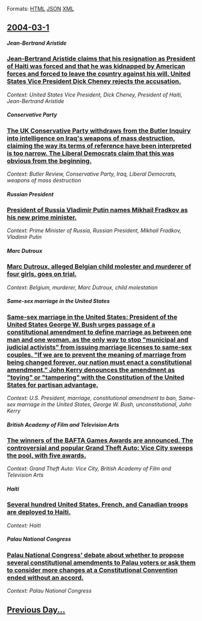 
Formats: [HTML](2004/03/1/index.html)  [JSON](2004/03/1/index.json)  [XML](2004/03/1/index.xml)  

## [2004-03-1](/news/2004/03/1/index.md)

##### Jean-Bertrand Aristide
### [ Jean-Bertrand Aristide claims that his resignation as President of Haiti was forced and that he was kidnapped by American forces and forced to leave the country against his will. United States Vice President Dick Cheney rejects the accusation. ](/news/2004/03/1/jean-bertrand-aristide-claims-that-his-resignation-as-president-of-haiti-was-forced-and-that-he-was-kidnapped-by-american-forces-and-forced.md)
_Context: United States Vice President, Dick Cheney, President of Haiti, Jean-Bertrand Aristide_

##### Conservative Party
### [ The UK Conservative Party withdraws from the Butler Inquiry into intelligence on Iraq's weapons of mass destruction, claiming the way its terms of reference have been interpreted is too narrow. The Liberal Democrats claim that this was obvious from the beginning. ](/news/2004/03/1/the-uk-conservative-party-withdraws-from-the-butler-inquiry-into-intelligence-on-iraq-s-weapons-of-mass-destruction-claiming-the-way-its-t.md)
_Context: Butler Review, Conservative Party, Iraq, Liberal Democrats, weapons of mass destruction_

##### Russian President
### [ President of Russia Vladimir Putin names Mikhail Fradkov as his new prime minister. ](/news/2004/03/1/president-of-russia-vladimir-putin-names-mikhail-fradkov-as-his-new-prime-minister.md)
_Context: Prime Minister of Russia, Russian President, Mikhail Fradkov, Vladimir Putin_

##### Marc Dutroux
### [ Marc Dutroux, alleged Belgian child molester and murderer of four girls, goes on trial. ](/news/2004/03/1/marc-dutroux-alleged-belgian-child-molester-and-murderer-of-four-girls-goes-on-trial.md)
_Context: Belgium, murderer, Marc Dutroux, child molestation_

##### Same-sex marriage in the United States
### [ Same-sex marriage in the United States: President of the United States George W. Bush urges passage of a constitutional amendment to define marriage as between one man and one woman, as the only way to stop "municipal and judicial activists" from issuing marriage licenses to same-sex couples. "If we are to prevent the meaning of marriage from being changed forever, our nation must enact a constitutional amendment." John Kerry denounces the amendment as "toying" or "tampering" with the Constitution of the United States for partisan advantage. ](/news/2004/03/1/same-sex-marriage-in-the-united-states-president-of-the-united-states-george-w-bush-urges-passage-of-a-constitutional-amendment-to-define.md)
_Context: U.S. President, marriage, constitutional amendment to ban, Same-sex marriage in the United States, George W. Bush, unconstitutional, John Kerry_

##### British Academy of Film and Television Arts
### [ The winners of the BAFTA Games Awards are announced. The controversial and popular Grand Theft Auto: Vice City sweeps the pool, with five awards. ](/news/2004/03/1/the-winners-of-the-bafta-games-awards-are-announced-the-controversial-and-popular-grand-theft-auto-vice-city-sweeps-the-pool-with-five-a.md)
_Context: Grand Theft Auto: Vice City, British Academy of Film and Television Arts_

##### Haiti
### [ Several hundred United States, French, and Canadian troops are deployed to Haiti. ](/news/2004/03/1/several-hundred-united-states-french-and-canadian-troops-are-deployed-to-haiti.md)
_Context: Haiti_

##### Palau National Congress
### [ Palau National Congress' debate about whether to propose several constitutional amendments to Palau voters or ask them to consider more changes at a Constitutional Convention ended without an accord. ](/news/2004/03/1/palau-national-congress-debate-about-whether-to-propose-several-constitutional-amendments-to-palau-voters-or-ask-them-to-consider-more-cha.md)
_Context: Palau National Congress_

## [Previous Day...](/news/2004/02/29/index.md)

